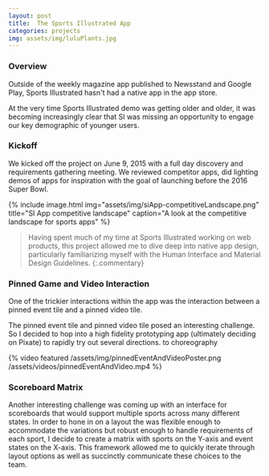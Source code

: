 ```yaml
---
layout: post
title:  The Sports Illustrated App
categories: projects
img: assets/img/luluPlants.jpg
---
```


### Overview


Outside of the weekly magazine app published to Newsstand and Google Play, Sports Illustrated hasn't had a native app in the app store.

At the very time Sports Illustrated demo was getting older and older, it was becoming increasingly clear that SI was missing an opportunity to engage our key demographic of younger users.


### Kickoff

We kicked off the project on June 9, 2015 with a full day discovery and requirements gathering meeting. We reviewed competitor apps, did lighting demos of apps for inspiration with the goal of launching before the 2016 Super Bowl.

{% include image.html img="assets/img/siApp-competitiveLandscape.png" title="SI App competitive landscape" caption="A look at the competitive landscape for sports apps" %}


> Having spent much of my time at Sports Illustrated working on web products, this project allowed me to dive deep into native app design, particularly familiarizing myself with the Human Interface and Material Design Guidelines.
{:.commentary}

### Pinned Game and Video Interaction

One of the trickier interactions within the app was the interaction between a pinned event tile and a pinned video tile.

The pinned event tile and pinned video tile posed an interesting challenge. So I decided to hop into a high fidelity prototyping app (ultimately deciding on Pixate) to rapidly try out several directions.  to choreography

{% video featured /assets/img/pinnedEventAndVideoPoster.png /assets/videos/pinnedEventAndVideo.mp4 %}

### Scoreboard Matrix
Another interesting challenge was coming up with an interface for scoreboards that would support multiple sports across many different states. In order to hone in on a layout the was flexible enough to accommodate the variations but robust enough to handle requirements of each sport, I decide to create a matrix with sports on the Y-axis and event states on the X-axis. This framework allowed me to quickly iterate through layout options as well as succinctly communicate these choices to the team.
